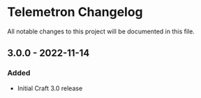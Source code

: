 # Telemetron Changelog

All notable changes to this project will be documented in this file.

## 3.0.0 - 2022-11-14
### Added
- Initial Craft 3.0 release
